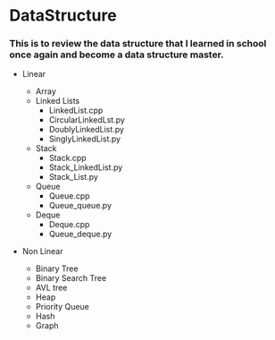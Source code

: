 # DataStructure

### This is to review the data structure that I learned in school once again and become a data structure master.

- Linear 
    - Array
    - Linked Lists
        - LinkedList.cpp
        - CircularLinkedLst.py
        - DoublyLinkedList.py
        - SinglyLinkedList.py
    - Stack
        - Stack.cpp
        - Stack_LinkedList.py
        - Stack_List.py
    - Queue
        - Queue.cpp
        - Queue_queue.py
    - Deque
        - Deque.cpp
        - Queue_deque.py

- Non Linear
    - Binary Tree
    - Binary Search Tree
    - AVL tree
    - Heap
    - Priority Queue
    - Hash
    - Graph